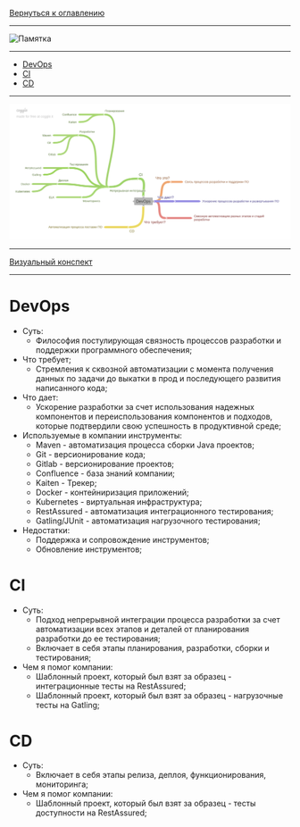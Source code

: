 [Вернуться к оглавлению](https://github.com/engine-it-in/different-level-task/blob/main/README.md)
***
![Памятка]()
***
* [DevOps](#devops)
* [CI](#ci)
* [CD](#cd)
***
![Описание картинки](DevOps.png)
***
[Визуальный конспект](https://coggle.it/diagram/Ztdz58rvLIwlMiiC/t/-/6f6b511d43c03f97ec55c016d2767d0ff52ef52c9b258121fc5e079089dbd5a0)
***

# DevOps

* Суть:
  * Философия постулирующая связность процессов разработки и поддержки программного обеспечения;
* Что требует;
  * Стремления к сквозной автоматизации с момента получения данных по задачи до выкатки в прод 
и последующего развития написанного кода;
* Что дает:
  * Ускорение разработки за счет использования надежных компонентов и переиспользования 
  компонентов и подходов, которые подтвердили свою успешность в продуктивной среде; 
* Используемые в компании инструменты:
  * Maven - автоматизация процесса сборки Java проектов;
  * Git - версионирование кода;
  * Gitlab - версионирование проектов;
  * Confluence - база знаний компании;
  * Kaiten - Трекер;
  * Docker - контейниризация приложений;
  * Kubernetes - виртуальная инфраструктура;
  * RestAssured - автоматизация интеграционного тестирования;
  * Gatling/JUnit - автоматизация нагрузочного тестирования;
* Недостатки:
  * Поддержка и сопровождение инструментов;
  * Обновление инструментов;

# CI

* Суть:
  * Подход непрерывной интеграции процесса разработки за счет автоматизации 
всех этапов и деталей от планирования разработки до ее тестирования; 
  * Включает в себя этапы планирования, разработки, сборки и тестирования;
* Чем я помог компании:
  * Шаблонный проект, который был взят за образец - интеграционные тесты на RestAssured;
  * Шаблонный проект, который был взят за образец - нагрузочные тесты на Gatling;

# CD

* Суть:
    * Включает в себя этапы релиза, деплоя, функционирования, мониторинга;
* Чем я помог компании:
    * Шаблонный проект, который был взят за образец - тесты доступности на RestAssured;
